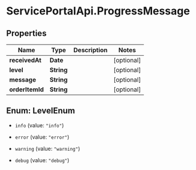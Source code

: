 # ServicePortalApi.ProgressMessage

## Properties
Name | Type | Description | Notes
------------ | ------------- | ------------- | -------------
**receivedAt** | **Date** |  | [optional] 
**level** | **String** |  | [optional] 
**message** | **String** |  | [optional] 
**orderItemId** | **String** |  | [optional] 


<a name="LevelEnum"></a>
## Enum: LevelEnum


* `info` (value: `"info"`)

* `error` (value: `"error"`)

* `warning` (value: `"warning"`)

* `debug` (value: `"debug"`)




